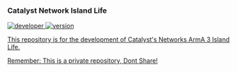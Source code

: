 ### Catalyst Network Island Life

<a href="https://npmjs.org/package/gh-badges">
        <img src="https://img.shields.io/badge/Developer-Catalyst%20Network-blue.svg"
                alt="developer">
<a href="https://npmjs.org/package/gh-badges">
        <img src="https://img.shields.io/badge/Version-0.01-green.svg"
                alt="version">

This repository is for the development of Catalyst's Networks ArmA 3 Island Life.

Remember: This is a private repository, Dont Share!
